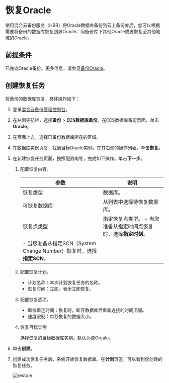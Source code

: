 # 恢复Oracle

使用混合云备份服务（HBR）将Oracle数据库备份到云上备份库后，您可以根据需要将备份的数据库恢复到源Oracle、同备份库下其他Oracle或者恢复至其他地域的Oracle。

## 前提条件

已完成Oracle备份。更多信息，请参见[备份Oracle](/cn.zh-CN/ECS备份教程/ECS数据库备份/Oracle备份/备份Oracle.md)。

## 创建恢复任务

将备份的数据库恢复，具体操作如下：

1.  登录[混合云备份管理控制台](https://hbr.console.aliyun.com)。

2.  在左侧导航栏，选择**备份** \> **ECS数据库备份**。在ECS数据库备份页面，单击**Oracle**。

3.  在页面上方，选择已备份数据库所在的区域。

4.  在数据库实例页签，找到目标Oracle实例，在其右侧的操作列表，单击**恢复**。

5.  在新建恢复任务页面，按照配置向导，完成如下操作。单击**下一步**。

    1.  配置恢复内容。

        |参数|说明|
        |--|--|
        |恢复类型|数据库。|
        |可恢复数据库|从列表中选择待恢复数据库。|
        |恢复点类型|指定恢复点类型。        -   当您准备从指定时间点恢复时，选择**指定时刻**。
        -   当您准备从指定SCN（System Change Number）恢复时，选择**指定SCN**。 |

    2.  配置恢复计划。

        -   计划名称：本次计划恢复任务的名称。
        -   恢复时间：立即。表示立即恢复。
    3.  配置恢复选项。

        -   断线重连时间：恢复时，断开数据库后重新连接的时间间隔。
        -   速度限制：每秒恢复的数据大小。
    4.  恢复目标实例

        选择恢复的目标数据库实例。默认为源Orcale。

6.  单击**创建**。

7.  创建成功恢复任务后，系统开始恢复数据库。在**计划**页签，可以看到您创建的恢复任务。

    ![restore](https://static-aliyun-doc.oss-accelerate.aliyuncs.com/assets/img/zh-CN/5963191161/p232664.png)


